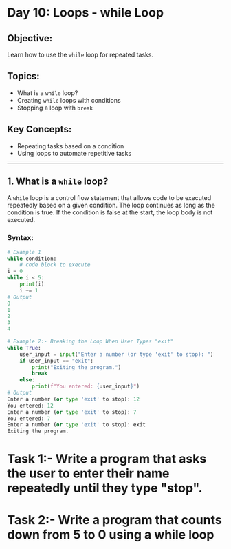 # Day 10: Loops - while Loop

## Objective:
Learn how to use the `while` loop for repeated tasks.

## Topics:
- What is a `while` loop?
- Creating `while` loops with conditions
- Stopping a loop with `break`

## Key Concepts:
- Repeating tasks based on a condition
- Using loops to automate repetitive tasks

---

## 1. What is a `while` loop?

A `while` loop is a control flow statement that allows code to be executed repeatedly based on a given condition. The loop continues as long as the condition is true. If the condition is false at the start, the loop body is not executed.

### Syntax:
```python
# Example 1
while condition:
    # code block to execute
i = 0
while i < 5:
    print(i)
    i += 1
# Output
0
1
2
3
4

# Example 2:- Breaking the Loop When User Types "exit"
while True:
    user_input = input("Enter a number (or type 'exit' to stop): ")
    if user_input == "exit":
        print("Exiting the program.")
        break
    else:
        print(f"You entered: {user_input}")
# Output
Enter a number (or type 'exit' to stop): 12
You entered: 12
Enter a number (or type 'exit' to stop): 7
You entered: 7
Enter a number (or type 'exit' to stop): exit
Exiting the program.
```
# Task 1:- Write a program that asks the user to enter their name repeatedly until they type "stop".
# Task 2:- Write a program that counts down from 5 to 0 using a while loop





